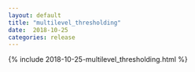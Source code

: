 ```yaml
---
layout: default
title: "multilevel_thresholding"
date:  2018-10-25
categories: release
---
```

{% include 2018-10-25-multilevel_thresholding.html %}
